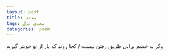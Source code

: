 ```yaml
---
layout: post
title: سعدی
tags: سعدی غزل
categories: poem
---
```


وگر به خشم برانی طریق رفتن نیست / کجا روند که یار از تو خوبتر گیرند
